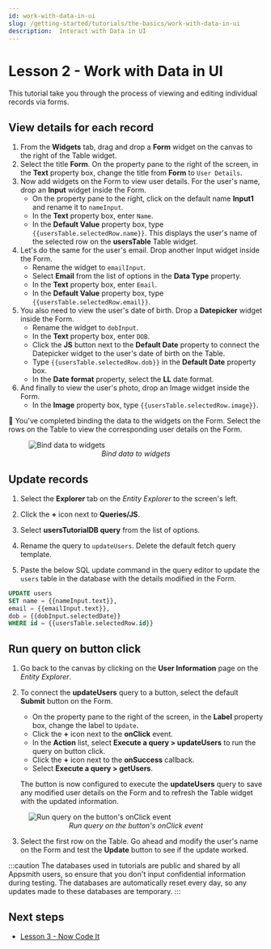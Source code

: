 ```yaml
---
id: work-with-data-in-ui
slug: /getting-started/tutorials/the-basics/work-with-data-in-ui
description:  Interact with Data in UI
---
```


# Lesson 2 - Work with Data in UI

This tutorial take you through the process of viewing and editing individual records via forms.

## View details for each record

1. From the **Widgets** tab, drag and drop a **Form** widget on the canvas to the right of the Table widget. 
2. Select the title **Form**. On the property pane to the right of the screen, in the **Text** property box, change the title from **Form** to `User Details`.
3. Now add widgets on the Form to view user details. For the user's name, drop an **Input** widget inside the Form. 
    * On the property pane to the right, click on the default name **Input1** and rename it to `nameInput`. 
    * In the **Text** property box, enter `Name`. 
    * In the **Default Value** property box, type `{{usersTable.selectedRow.name}}`. This displays the user's name of the selected row on the **usersTable** Table widget.
4. Let's do the same for the user's email. Drop another Input widget inside the Form. 
    * Rename the widget to `emailInput`.
    * Select **Email** from the list of options in the **Data Type** property.
    * In the **Text** property box, enter `Email`.
    * In the **Default Value** property box, type `{{usersTable.selectedRow.email}}`.
5. You also need to view the user's date of birth. Drop a **Datepicker** widget inside the Form. 
    * Rename the widget to `dobInput`.
    * In the **Text** property box, enter `DOB`.
    * Click the **JS** button next to the **Default Date** property to connect the Datepicker widget to the user's date of birth on the Table. 
    * Type `{{usersTable.selectedRow.dob}}` in the **Default Date** property box.
    * In the **Date format** property, select the **LL** date format.
6. And finally to view the user's photo, drop an Image widget inside the Form. 
    * In the **Image** property box, type `{{usersTable.selectedRow.image}}`.

🚩 You've completed binding the data to the widgets on the Form. Select the rows on the Table to view the corresponding user details on the Form.

<figure>
  <img src="/img/bind-data-to-widgets.gif" style= {{width:"100%", height:"auto"}} alt="Bind data to widgets"/>
  <figcaption align = "center"><i>Bind data to widgets</i></figcaption>
</figure>

## Update records

1. Select the **Explorer** tab on the *Entity Explorer* to the screen's left. 

2. Click the **+** icon next to **Queries/JS**. 

3. Select **usersTutorialDB query** from the list of options. 

3. Rename the query to `updateUsers`. Delete the default fetch query template.  

4. Paste the below SQL update command in the query editor to update the `users` table in the database with the details modified in the Form.

  ```sql
  UPDATE users 
  SET name = {{nameInput.text}}, 
  email = {{emailInput.text}}, 
  dob = {{dobInput.selectedDate}}
  WHERE id = {{usersTable.selectedRow.id}} 
  ```

## Run query on button click

1. Go back to the canvas by clicking on the **User Information** page on the *Entity Explorer*.

2. To connect the **updateUsers** query to a button, select the default **Submit** button on the Form.
    * On the property pane to the right of the screen, in the **Label** property box, change the label to `Update`.
    * Click the **+** icon next to the **onClick** event. 
    * In the **Action** list, select **Execute a query > updateUsers** to run the query on button click. 
    * Click the **+** icon next to the **onSuccess** callback. 
    * Select **Execute a query > getUsers**. 
    
    The button is now configured to execute the **updateUsers** query to save any modified user details on the Form and to refresh the Table widget with the updated information. 

<figure>
  <img src="/img/run-query-on-click-event.png" style= {{width:"100%", height:"auto"}} alt="Run query on the button's onClick event"/>
  <figcaption align = "center"><i>Run query on the button's onClick event</i></figcaption>
</figure>

3. Select the first row on the Table. Go ahead and modify the user's name on the Form and test the **Update** button to see if the update worked.

  :::caution
  The databases used in tutorials are public and shared by all Appsmith users, so ensure that you don't input confidential information during testing. The databases are automatically reset every day, so any updates made to these databases are temporary.
  :::

## Next steps
- [Lesson 3 - Now Code It](/getting-started/tutorials/the-basics/write-js-code)


